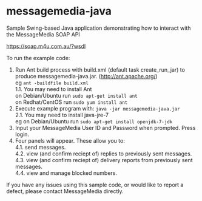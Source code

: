 messagemedia-java
=================

Sample Swing-based Java application demonstrating how to interact with the MessageMedia SOAP API

https://soap.m4u.com.au/?wsdl

To run the example code:<br>
   1. Run Ant build process with build.xml (default task create_run_jar) to produce messagemedia-java.jar. (http://ant.apache.org/)<br>eg ```ant -buildfile build.xml```<br>
   1.1. You may need to install Ant<br> on Debian/Ubuntu run ```sudo apt-get install ant```<br>on Redhat/CentOS run ```sudo yum install ant```
   2. Execute example program with: ```java -jar messagemedia-java.jar```<br>
   2.1. You may need to install java-jre-7 <br>eg on Debian/Ubuntu run ```sudo apt-get install openjdk-7-jdk```<br>
   3. Input your MessageMedia User ID and Password when prompted. Press login.<br>
   4. Four panels will appear. These allow you to:<br>
   4.1. send messages.<br>
   4.2. view (and confirm reciept of) replies to previously sent messages.<br>
   4.3. view (and confirm reciept of) delivery reports from previously sent messages.<br>
   4.4. view and manage blocked numbers.<br>

If you have any issues using this sample code, or would like to report a defect, please contact MessageMedia directly.
